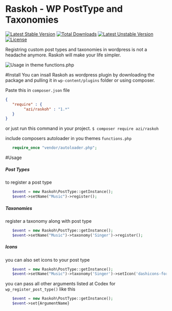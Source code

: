 # Raskoh - WP PostType and Taxonomies

[![Latest Stable Version](https://poser.pugx.org/azi/raskoh/v/stable)](https://packagist.org/packages/azi/raskoh) [![Total Downloads](https://poser.pugx.org/azi/raskoh/downloads)](https://packagist.org/packages/azi/raskoh) [![Latest Unstable Version](https://poser.pugx.org/azi/raskoh/v/unstable)](https://packagist.org/packages/azi/raskoh) [![License](https://poser.pugx.org/azi/raskoh/license)](https://packagist.org/packages/azi/raskoh)

Registring custom post types and taxonomies in wordpress is not a headache anymore. Raskoh will make your life simpler.

![Usage in theme functions.php](https://raw.githubusercontent.com/azeemhassni/Raskoh/master/code-capture.PNG)

#Install
You can insall Raskoh as wordpress plugin by downloading the package and pulling it in `wp-content/plugins` folder or
using composer.

Paste this in `composer.json` file
```json
{
   "require" : {
        "azi/raskoh" : "1.*"
   }
}
```

or just run this command in your project.
`$ composer require azi/raskoh`

include composers autoloader in you themes `functions.php` 
```php 
   require_once "vendor/autoloader.php";
```

#Usage
##### Post Types
to register a post type
```php
   $event = new Raskoh\PostType::getInstance();
   $event->setName("Music")->register();
```
##### Taxonomies
register a taxonomy along with post type
```php
   $event = new Raskoh\PostType::getInstance();
   $event->setName("Music")->taxonomy('Singer')->register();
```

##### Icons
you can also set icons to your post type 
```php
   $event = new Raskoh\PostType::getInstance();
   $event->setName("Music")->taxonomy('Singer')->setIcon('dashicons-format-audioy')->register();
```

you can pass all other arguments listed at Codex for `wp_register_post_type()` like this
```php
   $event = new Raskoh\PostType::getInstance();
   $event->set{ArgumentName}
```


